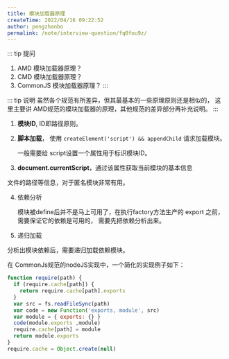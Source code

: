 ```yaml
---
title: 模块加载器原理
createTime: 2022/04/16 09:22:52
author: pengzhanbo
permalink: /note/interview-question/fq0fou9z/
---
```


::: tip 提问
1. AMD 模块加载器原理？
2. CMD 模块加载器原理？
3. CommonJS 模块加载器原理？
:::

::: tip 说明
虽然各个规范有所差异，但其最基本的一些原理原则还是相似的，
这里主要讲 AMD规范的模块加载器的原理，其他规范的差异部分再补充说明。
:::

1. __模块ID__, ID即路径原则。
   
2. __脚本加载__， 使用 `createElement('script') && appendChild` 请求加载模块。
   
   一般需要给 script设置一个属性用于标识模块ID。

3. __document.currentScript__，通过该属性获取当前模块的基本信息

  文件的路径等信息，对于匿名模块非常有用。

4. 依赖分析
   
   模块被define后并不是马上可用了，在执行factory方法生产的 export 之前，需要保证它的依赖是可用的，
   需要先把依赖分析出来。

5. 递归加载

  分析出模块依赖后，需要递归加载依赖模块。


在 CommonJs规范的nodeJS实现中，一个简化的实现例子如下：

``` js
function require(path) {
  if (require.cache[path]) {
    return require.cache[path].exports
  }
  var src = fs.readFileSync(path)
  var code = new Function('exports, module', src)
  var module = { exports: {} }
  code(module.exports ,module)
  require.cache[path] = module
  return module.exports
}
require.cache = Object.create(null)
```
